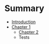 # Summary

* [Introduction](README.md)
* [Chapter 1](chapter_1.md)
   * [Chapter 2](chapter_2.md)
   * Tests

